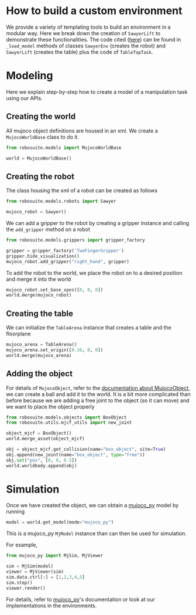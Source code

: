 # How to build a custom environment
We provide a variety of templating tools to build an environment in a modular way. Here we break down the creation of `SawyerLift` to demonstrate these functionalities. The code cited ([here](../robosuite/environments/sawyer_lift.py#L138)) can be found in `_load_model` methods of classes `SawyerEnv` (creates the robot) and `SawyerLift` (creates the table) plus the code of `TableTopTask`.

# Modeling
Here we explain step-by-step how to create a model of a manipulation task using our APIs.

## Creating the world
All mujoco object definitions are housed in an xml. We create a `MujocoWorldBase` class to do it.
```python
from robosuite.models import MujocoWorldBase

world = MujocoWorldBase()
```

## Creating the robot
The class housing the xml of a robot can be created as follows
```python
from robosuite.models.robots import Sawyer

mujoco_robot = Sawyer()
```

We can add a gripper to the robot by creating a gripper instance and calling the `add_gripper` method on a robot
```python
from robosuite.models.grippers import gripper_factory

gripper = gripper_factory('TwoFingerGripper')
gripper.hide_visualization()
mujoco_robot.add_gripper("right_hand", gripper)
```

To add the robot to the world, we place the robot on to a desired position and merge it into the world
```python
mujoco_robot.set_base_xpos([0, 0, 0])
world.merge(mujoco_robot)
```

## Creating the table
We can initialize the `TableArena` instance that creates a table and the floorplane
```python
mujoco_arena = TableArena()
mujoco_arena.set_origin([0.16, 0, 0])
world.merge(mujoco_arena)
```

## Adding the object
For details of `MujocoObject`, refer to the [documentation about MujocoObject](objects.md), we can create a ball and add it to the world. It is a bit more complicated than before because we are adding a free joint to the object (so it can move) and we want to place the object properly
```python
from robosuite.models.objects import BoxObject
from robosuite.utils.mjcf_utils import new_joint

object_mjcf = BoxObject()
world.merge_asset(object_mjcf)

obj = object_mjcf.get_collision(name="box_object", site=True)
obj.append(new_joint(name="box_object", type="free"))
obj.set("pos", [0, 0, 0.5])
world.worldbody.append(obj)
```

# Simulation
Once we have created the object, we can obtain a [mujoco_py](https://github.com/openai/mujoco-py) model by running
```python
model = world.get_model(mode="mujoco_py")
```
This is a mujoco_py `MjModel` instance than can then be used for simulation.

For example,
```python
from mujoco_py import MjSim, MjViewer

sim = MjSim(model)
viewer = MjViewer(sim)
sim.data.ctrl[:] = [1,2,3,4,5]
sim.step()
viewer.render()
```

For details, refer to [mujoco_py](https://github.com/openai/mujoco-py)'s documentation or look at our implementations in the environments.
